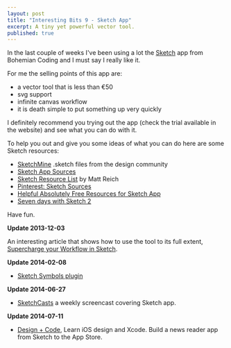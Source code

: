 ```yaml
---
layout: post
title: "Interesting Bits 9 - Sketch App"
excerpt: A tiny yet powerful vector tool.
published: true
---
```


In the last couple of weeks I've been using a lot the [Sketch](http://www.bohemiancoding.com/sketch/) app from Bohemian Coding and I must say I really like it.

For me the selling points of this app are:

- a vector tool that is less than €50
- svg support
- infinite canvas workflow
- it is death simple to put something up very quickly

I definitely recommend you trying out the app (check the trial available in the website) and see what you can do with it.

To help you out and give you some ideas of what you can do here are some Sketch resources:

- [SketchMine](http://sketchmine.co/) .sketch files from the design community
- [Sketch App Sources](http://www.sketchappsources.com/)
- [Sketch Resource List](http://mattreich.net/journal/sketch-resource-list) by Matt Reich
- [Pinterest: Sketch Sources](http://pinterest.com/sketchsources/resources/)
- [Helpful Absolutely Free Resources for Sketch App](http://www.land-of-web.com/resources/helpful-absolutely-free-resources-for-sketch-app.html)
- [Seven days with Sketch 2](http://theindustry.cc/2012/05/08/7-days-with-sketch-2/)

Have fun.

**Update 2013-12-03**

An interesting article that shows how to use the tool to its full extent, [Supercharge your Workflow in Sketch](https://medium.com/design-ux/ebc9e5274845).

**Update 2014-02-08**

- [Sketch Symbols plugin](https://github.com/tisho/sketch-plugins/tree/master/Symbols)

**Update 2014-06-27**

- [SketchCasts](http://www.sketchcasts.net/) a weekly screencast covering Sketch app.

**Update 2014-07-11**

- [Design + Code](http://designcode.io/), Learn iOS design and Xcode. Build a news reader app from
Sketch to the App Store.